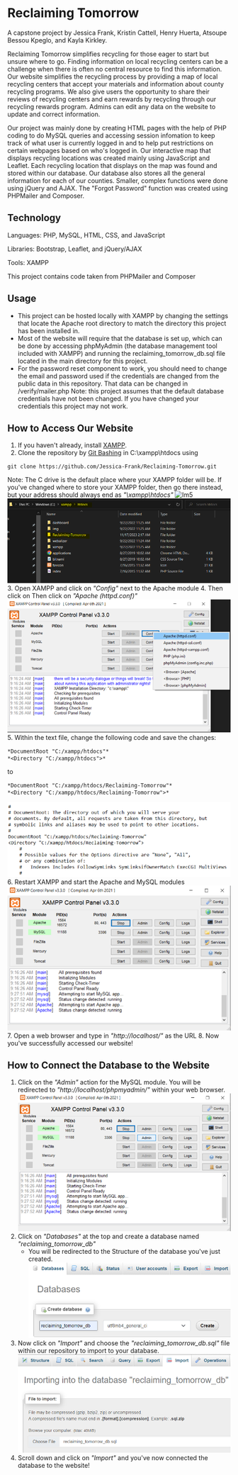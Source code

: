 # Reclaiming Tomorrow
A capstone project by Jessica Frank, Kristin Cattell, Henry Huerta, Atsoupe Bessou Kpeglo, and Kayla Kirkley.

Reclaiming Tomorrow simplifies recycling for those eager to start but unsure where to go. Finding information on local recycling centers can be a challenge when there is often no central resource to find this information. Our website simplifies the recycling process by providing a map of local recycling centers that accept your materials and information about county recycling programs. We also give users the opportunity to share their reviews of recycling centers and earn rewards by recycling through our recycling rewards program. Admins can edit any data on the website to update and correct information.

Our project was mainly done by creating HTML pages with the help of PHP coding to do MySQL queries and accessing session infomation to keep track of what user is currently logged in and to help put restrictions on certain webpages based on who's logged in. Our interactive map that displays recycling locations was created mainly using JavaScript and Leaflet. Each recycling location that displays on the map was found and stored within our database. Our database also stores all the general information for each of our counties. Smaller, complex functions were done using jQuery and AJAX. The "Forgot Password" function was created using PHPMailer and Composer.

## Technology
Languages: PHP, MySQL, HTML, CSS, and JavaScript

Libraries: Bootstrap, Leaflet, and jQuery/AJAX

Tools: XAMPP

This project contains code taken from PHPMailer and Composer

## Usage
- This project can be hosted locally with XAMPP by changing the settings that locate the Apache root directory to match the directory this project has been installed in. 
- Most of the website will require that the database is set up, which can be done by accessing phpMyAdmin (the database management tool included with XAMPP) and running the reclaiming_tomorrow_db.sql file located in the main directory for this project.
- For the password reset component to work, you should need to change the email and password used if the credentials are changed from the public data in this repository. That data can be changed in /verify/mailer.php
Note: this project assumes that the default database credentials have not been changed. If you have changed your credentials this project may not work.

## How to Access Our Website
1. If you haven't already, install [XAMPP](https://www.apachefriends.org/download.html).
2. Clone the repository by [Git Bashing](https://gitforwindows.org/) in C:\xampp\htdocs using 
```
git clone https://github.com/Jessica-Frank/Reclaiming-Tomorrow.git
```
Note: The C drive is the default place where your XAMPP folder will be. If you've changed where to store your XAMPP folder, then go there instead, but your address should always end as *"\xampp\htdocs"*
![Im5](https://github.com/Jessica-Frank/Reclaiming-Tomorrow/assets/111710708/d7d3cb8a-afe6-4650-a217-da3ca0f026e9)
![Image5](/images/Im1.png)
3. Open XAMPP and click on *"Config"* next to the Apache module
4. Then click on Then click on *"Apache (httpd.conf)"*
![Image2](/images/Im2.png)
5. Within the text file, change the following code and save the changes:
```
*DocumentRoot "C:/xampp/htdocs"*
*<Directory "C:/xampp/htdocs">*
```
to
```
*DocumentRoot "C:/xampp/htdocs/Reclaiming-Tomorrow"*
*<Directory "C:/xampp/htdocs/Reclaiming-Tomorrow">*
```
![Image3](/images/Im3.png)
6. Restart XAMPP and start the Apache and MySQL modules
![Image4](/images/Im4.png)
7. Open a web browser and type in *"http://localhost/"* as the URL
8. Now you've successfully accessed our website!

## How to Connect the Database to the Website
1. Click on the *"Admin"* action for the MySQL module. You will be redirected to *"http://localhost/phpmyadmin/"* within your web browser.
![Image6](/images/Im6.png)
2. Click on *"Databases"* at the top and create a database named *"reclaiming_tomorrow_db"*
    - You will be redirected to the Structure of the database you've just created.
![Image7](/images/Im7.png)
3. Now click on *"Import"* and choose the *"reclaiming_tomorrow_db.sql"* file within our repository to import to your database.
![Image8](/images/Im8.png)
4. Scroll down and click on *"Import"* and you've now connected the database to the website!
